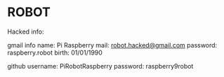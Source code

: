 # ROBOT

Hacked info:

gmail info
name: Pi Raspberry
mail: robot.hacked@gmail.com
password: raspberry.robot
birth: 01/01/1990

github
username: PiRobotRaspberry
password: raspberry9robot
